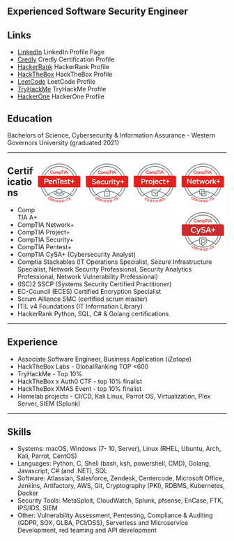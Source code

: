 ## Experienced Software Security Engineer

## Links
- [LinkedIn](https://www.linkedin.com/in/rollacampbellcluster/) LinkedIn Profile Page
- [Credly](https://www.credly.com/users/rolla-campbell) Credly Certification Profile
- [HackerRank](https://www.hackerrank.com/rwillcampbell) HackerRank Profile
- [HackTheBox](https://app.hackthebox.com/profile/432926) HackTheBox Profile
- [LeetCode](https://leetcode.com/tangled-beep/) LeetCode Profile
- [TryHackMe](https://tryhackme.com/p/tangled) TryHackMe Profile
- [HackerOne](https://hackerone.com/tangled_) HackerOne Profile

## Education
Bachelors of Science, Cybersecurity & Information Assurance - Western Governors University (graduated 2021)

---
<img src="https://raw.githubusercontent.com/rolla-cluster/rolla-cluster.github.io/main/img/net%2B.png?raw=true" align="right">
<img src="https://raw.githubusercontent.com/rolla-cluster/rolla-cluster.github.io/main/img/proj%2B.png?raw=true" align="right">
<img src="https://raw.githubusercontent.com/rolla-cluster/rolla-cluster.github.io/main/img/sec%2B.png?raw=true" align="right">
<img src="https://raw.githubusercontent.com/rolla-cluster/rolla-cluster.github.io/main/img/pen%2B.png?raw=true" align="right">
<img src="https://raw.githubusercontent.com/rolla-cluster/rolla-cluster.github.io/main/img/cysa%2B.png?raw=true" align="right">

## Certifications 
- CompTIA A+
- CompTIA Network+
- CompTIA Project+
- CompTIA Security+
- CompTIA Pentest+
- CompTIA CySA+ (Cybersecurity Analyst)
- Comptia Stackables (IT Operations Specialist, Secure Infrastructure Specialist, Network Security Professional, 
Security Analytics Professional, Network Vulnerability Professional)
- (ISC)2 SSCP (Systems Security Certified Practitioner)
- EC-Council (ECES) Certified Encryption Specialist
- Scrum Alliance SMC (certified scrum master)
- ITIL v4 Foundations (IT Information Library)
- HackerRank Python, SQL, C# & Golang certifications

---

## Experience
- Associate Software Engineer, Business Application (iZotope)
- HackTheBox Labs - GlobalRanking TOP <600
- TryHackMe - Top 10%
- HackTheBox x Auth0 CTF - top 10% finalist
- HackTheBox XMAS Event - top 10% finalist
- Homelab projects - CI/CD, Kali Linux, Parrot OS, Virtualization, Plex Server, SIEM (Splunk)

---

## Skills
- Systems: macOS, Windows (7- 10, Server), Linux (RHEL, Ubuntu, Arch, Kali, Parrot, CentOS)
- Languages:  Python, C, Shell (bash, ksh, powershell, CMD), Golang, Javascript, C# (and .NET), SQL
- Software:  Atlassian, Salesforce, Zendesk, Centercode, Microsoft Office, Jenkins, Artifactory, AWS, Git, Cryptography (PKI), RDBMS, Kubernetes, Docker
- Security Tools: MetaSploit, CloudWatch, Splunk, pfsense, EnCase, FTK, IPS/IDS, SIEM
- Other: Vulnerability Assessment, Pentesting, Compliance & Auditing (GDPR, SOX, GLBA, PCI/DSS), Serverless and Microservice Development, red teaming and API development
